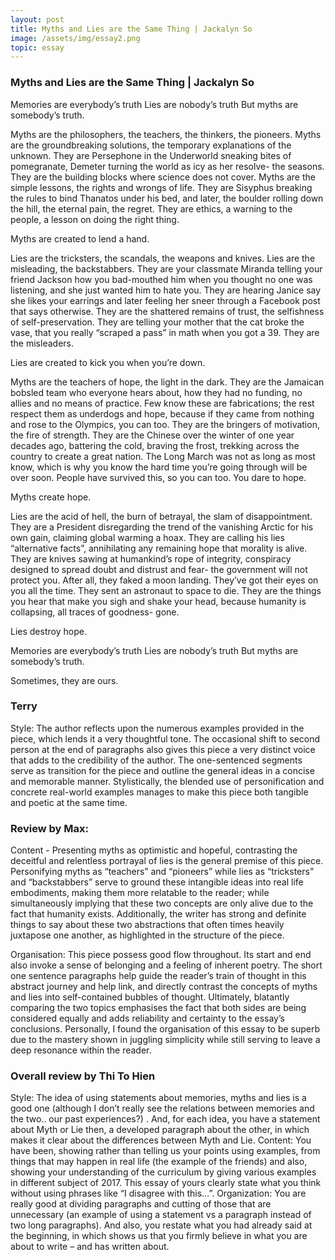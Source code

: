 ```yaml
---
layout: post
title: Myths and Lies are the Same Thing | Jackalyn So
image: /assets/img/essay2.png
topic: essay
---
```


### Myths and Lies are the Same Thing | Jackalyn So

Memories are everybody’s truth
Lies are nobody’s truth
But myths are somebody’s truth.

Myths are the philosophers, the teachers, the thinkers, the pioneers. Myths are the groundbreaking solutions, the temporary explanations of the unknown. They are Persephone in the Underworld sneaking bites of pomegranate, Demeter turning the world as icy as her resolve- the seasons. They are the building blocks where science does not cover. Myths are the simple lessons, the rights and wrongs of life. They are Sisyphus breaking the rules to bind Thanatos under his bed, and later, the boulder rolling down the hill, the eternal pain, the regret. They are ethics, a warning to the people, a lesson on doing the right thing.

Myths are created to lend a hand.

Lies are the tricksters, the scandals, the weapons and knives. Lies are the misleading, the backstabbers. They are your classmate Miranda telling your friend Jackson how you bad-mouthed him when you thought no one was listening, and she just wanted him to hate you. They are hearing Janice say she likes your earrings and later feeling her sneer through a Facebook post that says otherwise. They are the shattered remains of trust, the selfishness of self-preservation. They are telling your mother that the cat broke the vase, that you really “scraped a pass” in math when you got a 39. They are the misleaders.

Lies are created to kick you when you’re down.

Myths are the teachers of hope, the light in the dark. They are the Jamaican bobsled team who everyone hears about, how they had no funding, no allies and no means of practice. Few know these are fabrications; the rest respect them as underdogs and hope, because if they came from nothing and rose to the Olympics, you can too. They are the bringers of motivation, the fire of strength. They are the Chinese over the winter of one year decades ago, battering the cold, braving the frost, trekking across the country to create a great nation. The Long March was not as long as most know, which is why you know the hard time you’re going through will be over soon. People have survived this, so you can too. You dare to hope.

Myths create hope.

Lies are the acid of hell, the burn of betrayal, the slam of disappointment. They are a President disregarding the trend of the vanishing Arctic for his own gain, claiming global warming a hoax. They are calling his lies “alternative facts”, annihilating any remaining hope that morality is alive. They are knives sawing at humankind’s rope of integrity, conspiracy designed to spread doubt and distrust and fear- the government will not protect you. After all, they faked a moon landing. They’ve got their eyes on you all the time. They sent an astronaut to space to die. They are the things you hear that make you sigh and shake your head, because humanity is collapsing, all traces of goodness- gone.

Lies destroy hope.

Memories are everybody’s truth
Lies are nobody’s truth
But myths are somebody’s truth.

Sometimes, they are ours.

### Terry
Style:
The author reflects upon the numerous examples provided in the piece, which lends it a very thoughtful tone. The occasional shift to second person at the end of paragraphs also gives this piece a very distinct voice that adds to the credibility of the author.
The one-sentenced segments serve as transition for the piece and outline the general ideas in a concise and memorable manner.
Stylistically, the blended use of personification and concrete real-world examples manages to make this piece both tangible and poetic at the same time.

### Review by Max:
Content - Presenting myths as optimistic and hopeful, contrasting the deceitful and relentless portrayal of lies is the general premise of this piece. Personifying myths as “teachers” and “pioneers” while lies as “tricksters” and “backstabbers” serve to ground these intangible ideas into real life embodiments, making them more relatable to the reader; while simultaneously implying that these two concepts are only alive due to the fact that humanity exists. Additionally, the writer has strong and definite things to say about these two abstractions that often times heavily juxtapose one another, as highlighted in the structure of the piece.

Organisation: This piece possess good flow throughout. Its start and end also invoke a sense of belonging and a feeling of inherent poetry. The short one sentence paragraphs help guide the reader’s train of thought in this abstract journey and help link, and directly contrast the concepts of myths and lies into self-contained bubbles of thought. Ultimately, blatantly comparing the two topics emphasises the fact that both sides are being considered equally and adds reliability and certainty to the essay’s conclusions. Personally, I found the organisation of this essay to be superb due to the mastery shown in juggling simplicity while still serving to leave a deep resonance within the reader.

### Overall review by Thi To Hien
Style: The idea of using statements about memories, myths and lies is a good one (although I don’t really see the relations between memories and the two.. our past experiences?) . And, for each idea, you have a statement about Myth or Lie then, a developed paragraph about the other, in which makes it clear about the differences between Myth and Lie.
Content: You have been, showing rather than telling us your points using examples, from things that may happen in real life (the example of the friends) and also, showing your understanding of the curriculum by giving various examples in different subject of  2017. This essay of yours clearly state what you think without using phrases like “I disagree with this…”.
Organization: You are really good at dividing paragraphs and cutting of those that are unnecessary (an example of using a statement vs a paragraph instead of two long paragraphs). And also, you restate what you had already said at the beginning, in which shows us that you firmly believe in what you are about to write – and has written about.

